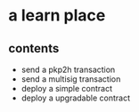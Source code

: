 # a learn place

## contents

- send a pkp2h transaction
- send a multisig transaction
- deploy a simple contract
- deploy a upgradable contract
